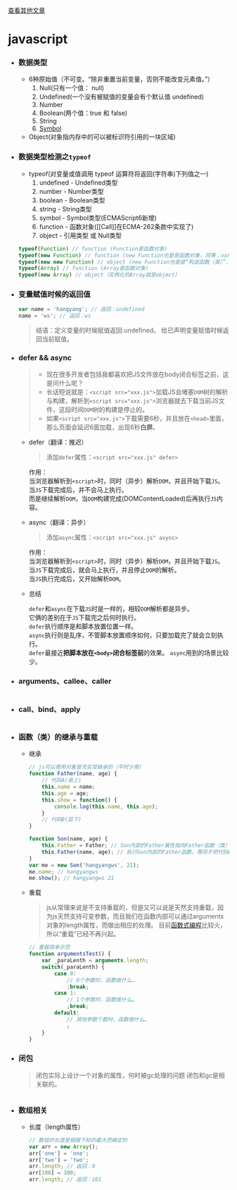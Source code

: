 [查看其他文章](https://github.com/hangyangws/myArticles#articles-list)

# javascript

- ### 数据类型
    - 6种原始值（不可变。“除非重置当前变量，否则不能改变元素值。”）
        1. Null(只有一个值： null)
        1. Undefined(一个没有被赋值的变量会有个默认值 undefined)
        1. Number
        1. Boolean(两个值：true 和 false)
        1. String
        1. [Symbol](https://developer.mozilla.org/zh-CN/docs/Web/JavaScript/Reference/Global_Objects/Symbol)
    - Object(对象指内存中的可以被标识符引用的一块区域)

- ### 数据类型检测之`typeof`
    - typeof(对变量或值调用 typeof 运算符将返回(字符串)下列值之一)
        1. undefined - Undefined类型
        1. number - Number类型
        1. boolean - Boolean类型
        1. string - String类型
        1. symbol - Symbol类型(ECMAScript6新增)
        1. function - 函数对象([[Call]]在ECMA-262条款中实现了)
        1. object - 引用类型 或 Null类型
    ```javascript
    typeof(Function) // function (Function是函数对象)
    typeof(new Function) // function (new Function也是是函数对象，同等：var func = function(){})
    typeof(new new Function) // object (new Function也是是“构造函数（类）”，new new Function就是“实例（对象）”)
    typeof(Array) // function (Array是函数对象)
    typeof(new Array) // object（实例化的Array就是object）
    ```

- ### 变量赋值时候的返回值
    ```javascript
    var name = 'hangyang'; // 返回：undefined
    name = 'ws'; // 返回：ws
    ```
    > 结语：定义变量的时候赋值返回:undefined。
    > 给已声明变量赋值时候返回当前赋值。

- ### defer && async

    > - 现在很多开发者包括我都喜欢把JS文件放在body闭合标签之前，这是问什么呢？
    > - 长话短说就是：`<script src="xxx.js">`加载JS会堵塞`DOM`树的解析与构建，解析到`<script src="xxx.js">`浏览器就去下载当前JS文件，这段时间`DOM`树的构建是停止的。
    > - 如果`<script src="xxx.js">`下载需要6秒，并且放在`<head>`里面，那么页面会延迟6面加载，出现6秒**白屏**。

    - defer（翻译：推迟）

        > 添加`defer`属性：`<script src="xxx.js" defer>`

        作用：  
        当浏览器解析到`<script>`时，同时（异步）解析`DOM`，并且开始下载`JS`。  
        当`JS`下载完成后，并不会马上执行。  
        而是继续解析`DOM`，当`DOM`构建完成(DOMContentLoaded)后再执行`JS`内容。

    - async（翻译：异步）

        > 添加`async`属性：`<script src="xxx.js" async>`

        作用：  
        当浏览器解析到`<script>`时，同时（异步）解析`DOM`，并且开始下载`JS`。  
        当`JS`下载完成后，就会马上执行，并且停止`DOM`的解析。  
        当`JS`执行完成后，又开始解析`DOM`。

    - 总结

        `defer`和`async`在下载`JS`时是一样的，相较`DOM`解析都是异步。  
        它俩的差别在于`JS`下载完之后何时执行。  
        `defer`执行顺序是和脚本放置位置一样。  
        `async`执行则是乱序，不管脚本放置顺序如何，只要加载完了就会立刻执行。  
        `defer`最接近**把脚本放在`<body>`闭合标签前**的效果。
        `async`用到的场景比较少。

- ### arguments、callee、caller
    ```javascript
    ```

- ### call、bind、apply
    ```javascript
    ```

- ### 函数（类）的继承与重载
    - 继承
        ```javascript
        // js可以使用对象冒充实现继承的（平时少用）
        function Father(name, age) {
            // 代码A(承上)
            this.name = name;
            this.age = age;
            this.show = function() {
                console.log(this.name, this.age);
            }
            // 代码B(启下)
        }

        function Son(name, age) {
            this.Father = Father; // Son内部的Father属性指向Father函数（类）
            this.Father(name, age); // 执行Son内部的Father函数，等同于吧代码A和代码B之间的代码执行了一遍，因而实现“继承”。
        }
        var me = new Son('hangyangws', 21);
        me.name; // hangyangws
        me.show(); // hangyangws 21
        ```
    - 重载
        > js从常理来说是不支持重载的，但是又可以说是天然支持重载，因为js天然支持可变参数，而且我们在函数内部可以通过arguments对象的length属性，而做出相应的处理。
        > 目前[函数式编程](http://baike.baidu.com/link?url=K_XE6rft1YiCQ9tMPac33DgqW_wdyd6WhjhKR37AbEMCp_Avfnb2oojydKBq4WqrqTSNy9Hjo0giLsK5SO95Top5QUQj0ZVC5ZM4nSK-mysX2qOvoGyFr-Ua2Ne7VAEEdCLId79H_9TkbfqdZFbya_)比较火，所以“重载”已经不再兴起。

        ```javascript
        // 重载简单示范
        function argumentsTest() {
            var _paraLenth = arguments.length;
            switch(_paraLenth) {
                case 0:
                    // 0个参数时，函数做什么…
                    ;break;
                case 1:
                    // 1个参数时，函数做什么…
                    ;break;
                default:
                    // 其他参数个数时，函数做什么…
                    ;
            }
        }
        ```

- ### 闭包
    > 闭包实际上设计一个对象的属性，何时被gc处理的问题 闭包和gc是相关联的。

    ```javascript
    ```

- ### 数组相关
    - 长度（length属性）

        ```javascript
        // 数组的长度是根据下标的最大而确定的
        var arr = new Array();
        arr['one'] = 'one';
        arr['two'] = 'two';
        arr.length; // 返回：0
        arr[100] = 100;
        arr.length; // 返回：101
        ```